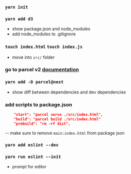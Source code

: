 ### `yarn init`

### `yarn add d3`

- show package.json and node_modules
- add node_modules to .gitignore

### `touch index.html` `touch index.js`

- move into `src/` folder

### go to parcel v2 [documentation](https://v2.parceljs.org/getting-started/webapp/)

### `yarn add -D parcel@next`

- show diff between dependencies and dev dependencies

### add scripts to package.json

```json
    "start": "parcel serve ./src/index.html",
    "build": "parcel build ./src/index.html"
    "prebuild": "rm -rf dist",
```

-- make sure to remove `main:index.html` from package json

### `yarn add eslint --dev`

### `yarn run eslint --init`
- prompt for editor